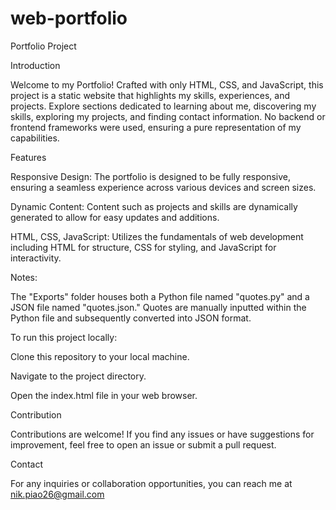 # web-portfolio

Portfolio Project

Introduction

Welcome to my Portfolio! Crafted with only HTML, CSS, and JavaScript, this project is a static website that highlights my skills, experiences, and projects. Explore sections dedicated to learning about me, discovering my skills, exploring my projects, and finding contact information. No backend or frontend frameworks were used, ensuring a pure representation of my capabilities.

Features

Responsive Design: The portfolio is designed to be fully responsive, ensuring a seamless experience across various devices and screen sizes.

Dynamic Content: Content such as projects and skills are dynamically generated to allow for easy updates and additions.

HTML, CSS, JavaScript: Utilizes the fundamentals of web development including HTML for structure, CSS for styling, and JavaScript for interactivity.


Notes:

The "Exports" folder houses both a Python file named "quotes.py" and a JSON file named "quotes.json." Quotes are manually inputted within the Python file and subsequently converted into JSON format.


To run this project locally:

Clone this repository to your local machine.

Navigate to the project directory.

Open the index.html file in your web browser.

Contribution

Contributions are welcome! If you find any issues or have suggestions for improvement, feel free to open an issue or submit a pull request.


Contact

For any inquiries or collaboration opportunities, you can reach me at nik.piao26@gmail.com
